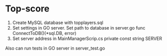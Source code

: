 # Top-score

1. Create MySQL database with topplayers.sql
2. Set settings in GO server. Set path to database in server.go func ConnectToDB()(*sql.DB, error)
3. Set server address in MainManagerScrip.cs  private const string SERVER

Also can run tests in GO server in server_test.go
